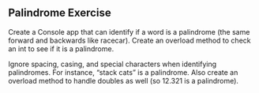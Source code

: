 ﻿## Palindrome Exercise

Create a Console app that can identify if a word is a palindrome (the same forward and backwards like racecar). 
Create an overload method to check an int to see if it is a palindrome.

Ignore spacing, casing, and special characters when identifying palindromes. For instance, “stack cats” is a palindrome. 
Also create an overload method to handle doubles as well (so 12.321 is a palindrome).

